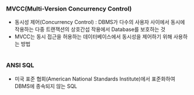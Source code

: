 ### MVCC(Multi-Version Concurrency Control)
- 동시성 제어(Concurrency Control) : DBMS가 다수의 사용자 사이에서 동시에 작용하는 다중 트랜잭션의 상호간섭 작용에서 Database를 보호하는 것
- MVCC는 동시 접근을 허용하는 데이터베이스에서 동시성을 제어하기 위해 사용하는 방법

#

### ANSI SQL
- 미국 표준 협회(American National Standards Institute)에서 표준화하여 DBMS에 종속되지 않는 SQL
